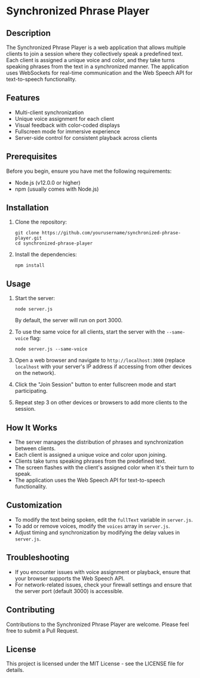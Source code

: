 # Synchronized Phrase Player

## Description

The Synchronized Phrase Player is a web application that allows multiple clients to join a session where they collectively speak a predefined text. Each client is assigned a unique voice and color, and they take turns speaking phrases from the text in a synchronized manner. The application uses WebSockets for real-time communication and the Web Speech API for text-to-speech functionality.

## Features

- Multi-client synchronization
- Unique voice assignment for each client
- Visual feedback with color-coded displays
- Fullscreen mode for immersive experience
- Server-side control for consistent playback across clients

## Prerequisites

Before you begin, ensure you have met the following requirements:

- Node.js (v12.0.0 or higher)
- npm (usually comes with Node.js)

## Installation

1. Clone the repository:
   ```
   git clone https://github.com/yourusername/synchronized-phrase-player.git
   cd synchronized-phrase-player
   ```

2. Install the dependencies:
   ```
   npm install
   ```

## Usage

1. Start the server:
   ```
   node server.js
   ```
   By default, the server will run on port 3000.

2. To use the same voice for all clients, start the server with the `--same-voice` flag:
   ```
   node server.js --same-voice
   ```

3. Open a web browser and navigate to `http://localhost:3000` (replace `localhost` with your server's IP address if accessing from other devices on the network).

4. Click the "Join Session" button to enter fullscreen mode and start participating.

5. Repeat step 3 on other devices or browsers to add more clients to the session.

## How It Works

- The server manages the distribution of phrases and synchronization between clients.
- Each client is assigned a unique voice and color upon joining.
- Clients take turns speaking phrases from the predefined text.
- The screen flashes with the client's assigned color when it's their turn to speak.
- The application uses the Web Speech API for text-to-speech functionality.

## Customization

- To modify the text being spoken, edit the `fullText` variable in `server.js`.
- To add or remove voices, modify the `voices` array in `server.js`.
- Adjust timing and synchronization by modifying the delay values in `server.js`.

## Troubleshooting

- If you encounter issues with voice assignment or playback, ensure that your browser supports the Web Speech API.
- For network-related issues, check your firewall settings and ensure that the server port (default 3000) is accessible.

## Contributing

Contributions to the Synchronized Phrase Player are welcome. Please feel free to submit a Pull Request.

## License

This project is licensed under the MIT License - see the LICENSE file for details.